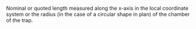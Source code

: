 Nominal or quoted length measured along the x-axis in the local coordinate system or the radius (in the case of a circular shape in plan) of the chamber of the trap.
